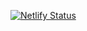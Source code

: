 [![Netlify Status](https://api.netlify.com/api/v1/badges/d8efc0bd-fa56-40ec-af1b-44e091db94b9/deploy-status)](https://app.netlify.com/sites/fireiced/deploys)
